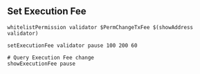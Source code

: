 
## Set Execution Fee

```
whitelistPermission validator $PermChangeTxFee $(showAddress validator)

setExecutionFee validator pause 100 200 60

# Query Execution Fee change
showExecutionFee pause
```